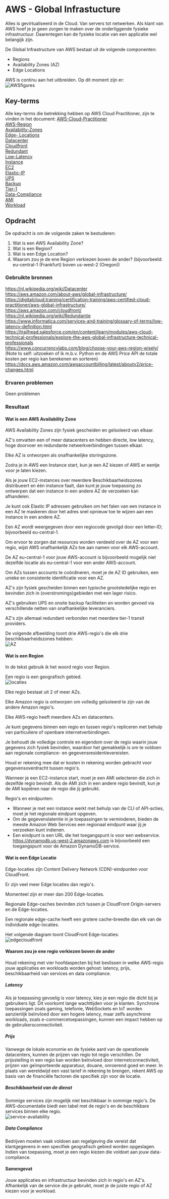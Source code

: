 # AWS - Global Infrastucture
Alles is gevirtualiseerd in de Cloud. Van servers tot netwerken. Als klant van AWS hoef je je geen zorgen te maken over de onderliggende fysieke infrastructuur. Daarentegen kan de fysieke locatie van een applicatie wel belangijk zijn.  

De Global Infrastructure van AWS bestaat uit de volgende componenten:  
- Regions  
- Availability Zones (AZ)  
- Edge Locations  

AWS is continu aan het uitbreiden. Op dit moment zijn er:  
![AWSfigures](../00_includes/AWS-01a.png)

## Key-terms
Alle key-terms die betrekking hebben op AWS Cloud Practitioner, zijn te vinden in het document: [AWS-Cloud-Practitioner](../beschrijvingen/aws-cloud-practitioner.md)  
[AWS-Region](../beschrijvingen/aws-cloud-practitioner.md#AWSR)  
[Availability-Zones](../beschrijvingen/aws-cloud-practitioner.md#AZ)  
[Edge- Locations](../beschrijvingen/aws-cloud-practitioner.md#Edge)  
[Datacenter](../beschrijvingen/aws-cloud-practitioner.md#Datacenter)  
[Cloudfront](../beschrijvingen/aws-cloud-practitioner.md#Cloudfront)  
[Redundant](../beschrijvingen/aws-cloud-practitioner.md#Redundant)  
[Low-Latency](../beschrijvingen/aws-cloud-practitioner.md#LowLatency)  
[Instance](../beschrijving/aws-cloud-practitioner.md#Instance)  
[EC2](../beschrijvingen/aws-cloud-practitioner.md#EC2)  
[Elastic-IP](../beschrijvingen/aws-cloud-practitioner.md#Elastic-IP)  
[UPS](../beschrijvingen/aws-cloud-practitioner.md#UPS)  
[Backup](../beschrijvingen/aws-cloud-practitioner.md#Backup)  
[Tier-1](../beschrijvingen/aws-cloud-practitioner.md#Tier-1)  
[Data-Compliance](../beschrijvingen/aws-cloud-practitioner.md#Data-Compliance)  
[AMI](../beschrijvingen/aws-cloud-practitioner.md#AMI)  
[Workload](../beschrijvingen/aws-cloud-practitioner.md#Workload)

## Opdracht
De opdracht is om de volgende zaken te bestuderen:  
1. Wat is een AWS Availability Zone?
2. Wat is een Region?
3. Wat is een Edge Location?
4. Waarom zou je de ene Region verkiezen boven de ander? (bijvoorbeeld: eu-central-1 (Frankfurt) boven us-west-2 (Oregon))

### Gebruikte bronnen
https://nl.wikipedia.org/wiki/Datacenter  
https://aws.amazon.com/about-aws/global-infrastructure/  
https://digitalcloud.training/certification-training/aws-certified-cloud-practitioner/aws-global-infrastructure/  
https://aws.amazon.com/cloudfront/  
https://nl.wikipedia.org/wiki/Redundantie  
https://www.informatica.com/services-and-training/glossary-of-terms/low-latency-definition.html  
https://trailhead.salesforce.com/en/content/learn/modules/aws-cloud-technical-professionals/explore-the-aws-global-infrastructure-technical-professionals  
https://www.concurrencylabs.com/blog/choose-your-aws-region-wisely/  
(Note to self: uitzoeken of ik m.b.v. Python en de AWS Price API de totale kosten per regio kan berekenen en sorteren)  
https://docs.aws.amazon.com/awsaccountbilling/latest/aboutv2/price-changes.html   

### Ervaren problemen
Geen problemen

### Resultaat
#### Wat is een AWS Availability Zone
AWS Availability Zones zijn fysiek gescheiden en geïsoleerd van elkaar.  

AZ's omvatten een of meer datacenters en hebben directe, low latency, hoge doorvoer en redundante netwerkverbindingen tussen elkaar.  

Elke AZ is ontworpen als onafhankelijke storingszone.  

Zodra je in AWS een Instance start, kun je een AZ kiezen of AWS er eentje voor je laten kiezen.  

Als je jouw EC2-instances over meerdere Beschikbaarheidszones distribueert en één instance faalt, dan kunt je jouw toepassing zo ontwerpen dat een instance in een andere AZ de verzoeken kan afhandelen.  

Je kunt ook Elastic IP adressen gebruiken om het falen van een instance in een AZ te maskeren door het adres snel opnieuw toe te wijzen aan een instance in een andere AZ.

Een AZ wordt weergegeven door een regiocode gevolgd door een letter-ID; bijvoorbeeld eu-central-1.

Om ervoor te zorgen dat resources worden verdeeld over de AZ voor een regio, wijst AWS onafhankelijk AZs toe aan namen voor elk AWS-account.

De AZ eu-central-1 voor jouw AWS-account is bijvoorbeeld mogelijk niet dezelfde locatie als eu-central-1 voor een ander AWS-account.

Om AZs tussen accounts te coördineren, moet je de AZ ID gebruiken, een unieke en consistente identificatie voor een AZ.

AZ's zijn fysiek gescheiden binnen een typische grootstedelijke regio en bevinden zich in (overstromings)gebieden met een lager risico.

AZ's gebruiken UPS en onsite backup faciliteiten en worden gevoed via verschillende netten van onafhankelijke leveranciers.

AZ's zijn allemaal redundant verbonden met meerdere tier-1 transit providers.

De volgende afbeelding toont drie AWS-regio's die elk drie beschikbaarheidszones hebben:  
![AZ](../00_includes/AWS-01b.png)  

#### Wat is een Region
In de tekst gebruik ik het woord regio voor Region.

Een regio is een geografisch gebied.  
![locaties](../00_includes/AWS-01d.png)

Elke regio bestaat uit 2 of meer AZs.

Elke Amazon regio is ontworpen om volledig geïsoleerd te zijn van de andere Amazon regio's.

Elke AWS-regio heeft meerdere AZs en datacenters.

Je kunt gegevens binnen een regio en tussen regio's repliceren met behulp van particuliere of openbare internetverbindingen.

Je behoudt de volledige controle en eigendom over de regio waarin jouw gegevens zich fysiek bevinden, waardoor het gemakkelijk is om te voldoen aan regionale compliance- en gegevensresidentievereisten.

Houd er rekening mee dat er kosten in rekening worden gebracht voor gegevensoverdracht tussen regio's.

Wanneer je een EC2-instance start, moet je een AMI selecteren die zich in dezelfde regio bevindt. Als de AMI zich in een andere regio bevindt, kun je de AMI kopiëren naar de regio die jij gebruikt.

Regio's en eindpunten:
- Wanneer je met een instance werkt met behulp van de CLI of API-acties, moet je het regionale eindpunt opgeven.  
- Om de gegevenslatentie in je toepassingen te verminderen, bieden de meeste Amazon Web Services een regionaal eindpunt waar jij je verzoeken kunt indienen.  
- Een eindpunt is een URL die het toegangspunt is voor een webservice. https://dynamodb.us-west-2.amazonaws.com is bijvoorbeeld een toegangspunt voor de Amazon DynamoDB-service. 

#### Wat is een Edge Locatie
Edge-locaties zijn Content Delivery Network (CDN)-eindpunten voor CloudFront.

Er zijn veel meer Edge locaties dan regio's.

Momenteel zijn er meer dan 200 Edge-locaties.

Regionale Edge-caches bevinden zich tussen je CloudFront Origin-servers en de Edge-locaties.

Een regionale edge-cache heeft een grotere cache-breedte dan elk van de individuele edge-locaties.

Het volgende diagram toont CloudFront Edge-locaties:  
![edgecloudfront](../00_includes/AWS-01c.png)  

#### Waarom zou je ene regio verkiezen boven de ander
Houd rekening met vier hoofdaspecten bij het beslissen in welke AWS-regio jouw applicaties en workloads worden gehost: latency, prijs, beschikbaarheid van services en data compliance.

##### Latency
Als je toepassing gevoelig is voor latency, kies je een regio die dicht bij je gebruikers ligt. Dit voorkomt lange wachttijden voor je klanten. Synchrone toepassingen zoals gaming, telefonie, WebSockets en IoT worden aanzienlijk beïnvloed door een hogere latency, maar zelfs asynchrone workloads, zoals e-commercetoepassingen, kunnen een impact hebben op de gebruikersconnectiviteit.

##### Prijs 
Vanwege de lokale economie en de fysieke aard van de operationele datacenters, kunnen de prijzen van regio tot regio verschillen. De prijsstelling in een regio kan worden beïnvloed door internetconnectiviteit, prijzen van geïmporteerde apparatuur, douane, onroerend goed en meer. In plaats van wereldwijd een vast tarief in rekening te brengen, rekent AWS op basis van de financiële factoren die specifiek zijn voor de locatie.

##### Beschikbaarheid van de dienst
Sommige services zijn mogelijk niet beschikbaar in sommige regio's. De AWS-documentatie biedt een tabel met de regio's en de beschikbare services binnen elke regio.  
![service-availability](../00_includes/AWS-01e.png)

##### Data Compliance 
Bedrijven moeten vaak voldoen aan regelgeving die vereist dat klantgegevens in een specifiek geografisch gebied worden opgeslagen. Indien van toepassing, moet je een regio kiezen die voldoet aan jouw data-compliance.

#### Samengevat
Jouw applicaties en infrastructuur bevinden zich in regio's en AZ's. Afhankelijk van de service die je gebruikt, moet je de juiste regio of AZ kiezen voor je workload.